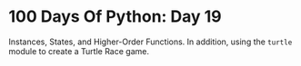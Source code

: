 # 100 Days Of Python: Day 19

Instances, States, and Higher-Order Functions. In addition, using the `turtle` module to create a Turtle Race game.
